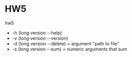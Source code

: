 # HW5
hw5
* -h (long version --help)
* -v (long version --version)
* -d (long version --delete) + argument "path to file"
* -s (long version --sum) + numeric arguments that sum
